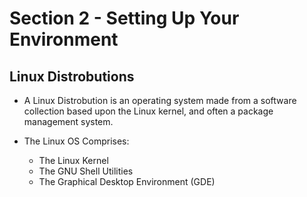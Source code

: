 # Section 2 - Setting Up Your Environment


## Linux Distrobutions
- A Linux Distrobution is an operating system made from a software collection based upon the Linux kernel, and often a package management system.

- The Linux OS Comprises:
    - The Linux Kernel
    - The GNU Shell Utilities
    - The Graphical Desktop Environment (GDE)